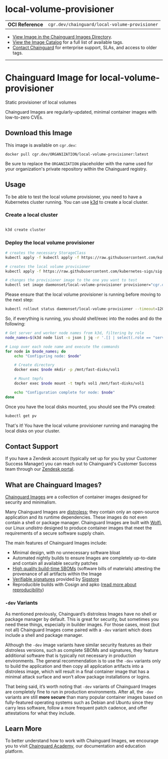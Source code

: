 <!--monopod:start-->
# local-volume-provisioner
| | |
| - | - |
| **OCI Reference** | `cgr.dev/chainguard/local-volume-provisioner` |


* [View Image in the Chainguard Images Directory](https://images.chainguard.dev/directory/image/local-volume-provisioner/overview).
* [View the Image Catalog](https://console.chainguard.dev/images/catalog) for a full list of available tags.
* [Contact Chainguard](https://www.chainguard.dev/chainguard-images) for enterprise support, SLAs, and access to older tags.

---
<!--monopod:end-->

<!--overview:start-->
# Chainguard Image for local-volume-provisioner

Static provisioner of local volumes

Chainguard Images are regularly-updated, minimal container images with low-to-zero CVEs.
<!--overview:end-->

<!--getting:start-->
## Download this Image
This image is available on `cgr.dev`:

```
docker pull cgr.dev/ORGANIZATION/local-volume-provisioner:latest
```

Be sure to replace the `ORGANIZATION` placeholder with the name used for your organization's private repository within the Chainguard registry.
<!--getting:end-->

<!--body:start-->

## Usage

To be able to test the local volume provisioner, you need to have a Kubernetes cluster running. You can use [k3d](https://k3d.io//) to create a local cluster.

### Create a local cluster

```bash

k3d create cluster
```

### Deploy the local volume provisioner

```bash
# creates the necessary StorageClass
kubectl apply -f kubectl apply -f https://raw.githubusercontent.com/kubernetes-sigs/sig-storage-local-static-provisioner/master/deployment/kubernetes/example/default_example_storageclass.yaml

# creates the local volume provisioner
kubectl apply -f https://raw.githubusercontent.com/kubernetes-sigs/sig-storage-local-static-provisioner/master/deployment/kubernetes/example/default_example_provisioner_generated.yaml

# changes the provisioner image to the one you want to test
kubectl set image daemonset/local-volume-provisioner provisioner="cgr.dev/chainguard/local-volume-provisioner:latest"

```

Please ensure that the local volume provisioner is running before moving to the next step:

```bash
kubectl rollout status daemonset/local-volume-provisioner --timeout=120s
```

So, if everything is running, you should shell/exec into the nodes and do the following:

```bash
# Get server and worker node names from k3d, filtering by role
node_names=$(k3d node list -o json | jq -r '.[] | select(.role == "server" or .role == "agent") | .name')

# Loop over each node name and execute the commands
for node in $node_names; do
    echo "Configuring node: $node"

    # Create directory
    docker exec $node mkdir -p /mnt/fast-disks/vol1

    # Mount tmpfs
    docker exec $node mount -t tmpfs vol1 /mnt/fast-disks/vol1

    echo "Configuration complete for node: $node"
done
```

Once you have the local disks mounted, you should see the PVs created:

```bash
kubectl get pv
```

That's it! You have the local volume provisioner running and managing the local disks on your cluster.

<!--body:end-->

## Contact Support

If you have a Zendesk account (typically set up for you by your Customer Success Manager) you can reach out to Chainguard's Customer Success team through our [Zendesk portal](https://support.chainguard.dev/hc/en-us).

## What are Chainguard Images?

[Chainguard Images](https://www.chainguard.dev/chainguard-images?utm_source=readmes) are a collection of container images designed for security and minimalism.

Many Chainguard Images are [distroless](https://edu.chainguard.dev/chainguard/chainguard-images/getting-started-distroless/); they contain only an open-source application and its runtime dependencies. These images do not even contain a shell or package manager. Chainguard Images are built with [Wolfi](https://edu.chainguard.dev/open-source/wolfi/overview), our Linux _undistro_ designed to produce container images that meet the requirements of a secure software supply chain.

The main features of Chainguard Images include:

* Minimal design, with no unnecessary software bloat
* Automated nightly builds to ensure Images are completely up-to-date and contain all available security patches
* [High quality build-time SBOMs](https://edu.chainguard.dev/chainguard/chainguard-images/working-with-images/retrieve-image-sboms/) (software bills of materials) attesting the provenance of all artifacts within the Image
* [Verifiable signatures](https://edu.chainguard.dev/chainguard/chainguard-images/working-with-images/retrieve-image-sboms/) provided by [Sigstore](https://edu.chainguard.dev/open-source/sigstore/cosign/an-introduction-to-cosign/)
* Reproducible builds with Cosign and apko ([read more about reproducibility](https://www.chainguard.dev/unchained/reproducing-chainguards-reproducible-image-builds))

### `-dev` Variants

As mentioned previously, Chainguard’s distroless Images have no shell or package manager by default. This is great for security, but sometimes you need these things, especially in builder images. For those cases, most (but not all) Chainguard Images come paired with a `-dev` variant which does include a shell and package manager.

Although the `-dev` image variants have similar security features as their distroless versions, such as complete SBOMs and signatures, they feature additional software that is typically not necessary in production environments. The general recommendation is to use the `-dev` variants only to build the application and then copy all application artifacts into a distroless image, which will result in a final container image that has a minimal attack surface and won’t allow package installations or logins.

That being said, it’s worth noting that `-dev` variants of Chainguard Images are completely fine to run in production environments. After all, the `-dev` variants are still **more secure** than many popular container images based on fully-featured operating systems such as Debian and Ubuntu since they carry less software, follow a more frequent patch cadence, and offer attestations for what they include.

## Learn More

To better understand how to work with Chainguard Images, we encourage you to visit [Chainguard Academy](https://edu.chainguard.dev/), our documentation and education platform.